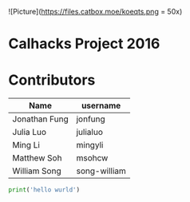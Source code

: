
![Picture](https://files.catbox.moe/koeqts.png = 50x)
# Calhacks Project 2016

# Contributors
| Name  | username |
| ------------- | ------------- |
| Jonathan Fung  | jonfung  |
| Julia Luo  | julialuo  |
| Ming Li | mingyli |
| Matthew Soh | msohcw |
| William Song | song-william |


```python
print('hello wurld')
```